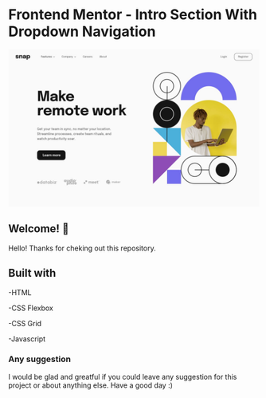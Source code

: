 # Frontend Mentor - Intro Section With Dropdown Navigation

![Design preview for intro section with dropdown navigation](./design/desktop-design.jpg)

## Welcome! 👋

Hello! Thanks for cheking out this repository.

## Built with

-HTML

-CSS Flexbox

-CSS Grid

-Javascript

### Any suggestion

I would be glad and greatful if you could leave any suggestion for this project or about anything else. Have a good day :)
